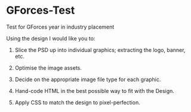 # GForces-Test
Test for GForces year in industry placement

 Using the design I would like you to:
 

1. Slice the PSD up into individual graphics; extracting the logo, banner, etc.

2. Optimise the image assets.

3. Decide on the appropriate image file type for each graphic.

4. Hand-code HTML in the best possible way to fit with the Design.

5. Apply CSS to match the design to pixel-perfection.
